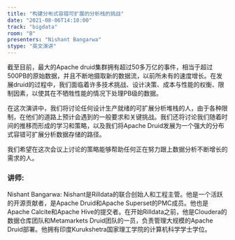 ```yaml
---
title: "构建分布式容错可扩展的分析栈的挑战"
date: "2021-08-06T14:10:00" 
track: "bigdata"
room: "B"
presenters: "Nishant Bangarwa"
stype: "英文演讲"
---
```

截至目前，最大的Apache druid集群拥有超过50多万亿的事件，相当于超过500PB的原始数据，并且不断地摄取新的数据流，以前所未有的速度增长。在发展druid的过程中，我们面临着许多技术挑战、设计决策、成本与性能的权衡、限制因素，以使其在不牺牲性能的情况下处理PB级的数据。
 
在这次演讲中，我们将讨论任何设计生产就绪的可扩展分析堆栈的人，由于各种限制，在他们的道路上预计会遇到的一般要求和关键挑战。我们还将讨论我们随着时间的推移而形成的学习和策略，以及我们将Apache Druid发展为一个强大的分布式容错可扩展分析数据存储的路径。
 
我们希望在这次会议上讨论的策略能够帮助任何正在努力跟上数据分析不断增长的需求的人。
 ### 讲师: 
 Nishant Bangarwa: Nishant是Rilldata的联合创始人和工程主管。他是一个活跃的开源贡献者，是Apache Druid和Apache Superset的PMC成员。他也是Apache Calcite和Apache Hive的提交者。在开始Rilldata之前，他是Cloudera的数据仓库团队和Metamarkets Druid团队的一员，负责管理大规模的Apache Druid部署。他拥有印度Kurukshetra国家理工学院的计算机科学学士学位。